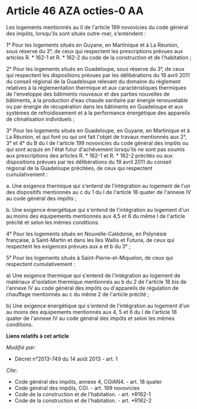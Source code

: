 # Article 46 AZA octies-0 AA

Les logements mentionnés au II de l'article 199 novovicies du code général des impôts, lorsqu'ils sont situés outre-mer,
s'entendent : 

1° Pour les logements situés en Guyane, en Martinique et à La Réunion, sous réserve du 3°, de ceux qui respectent les
prescriptions prévues aux articles R. * 162-1 et R. * 162-2 du code de la construction et de l'habitation ; 

2° Pour les logements situés en Guadeloupe, sous réserve du 3°, de ceux qui respectent les dispositions prévues par les
délibérations du 19 avril 2011 du conseil régional de la Guadeloupe relevant du domaine du règlement relatives à la
réglementation thermique et aux caractéristiques thermiques de l'enveloppe des bâtiments nouveaux et des parties nouvelles de
bâtiments, à la production d'eau chaude sanitaire par énergie renouvelable ou par énergie de récupération dans les bâtiments
en Guadeloupe et aux systèmes de refroidissement et à la performance énergétique des appareils de climatisation
individuels ; 

3° Pour les logements situés en Guadeloupe, en Guyane, en Martinique et à La Réunion, et qui font ou qui ont fait l'objet de
travaux mentionnés aux 2°, 3° et 4° du B du I de l'article 199 novovicies du code général des impôts ou qui sont acquis en
l'état futur d'achèvement lorsqu'ils ne sont pas soumis aux prescriptions des articles R. * 162-1 et R. * 162-2 précités ou
aux dispositions prévues par les délibérations du 19 avril 2011 du conseil régional de la Guadeloupe précitées, de ceux qui
respectent cumulativement : 

a. Une exigence thermique qui s'entend de l'intégration au logement de l'un des dispositifs mentionnés au c du 1 du I de
l'article 18 quater de l'annexe IV au code général des impôts ; 

b. Une exigence énergétique qui s'entend de l'intégration au logement d'un au moins des équipements mentionnés aux 4,5 et 6
du même I de l'article précité et selon les mêmes conditions.

4° Pour les logements situés en Nouvelle-Calédonie, en Polynésie française, à Saint-Martin et dans les îles Wallis et Futuna,
de ceux qui respectent les exigences prévues aux a et b du 3° ;

5° Pour les logements situés à Saint-Pierre-et-Miquelon, de ceux qui respectent cumulativement :

a) Une exigence thermique qui s'entend de l'intégration au logement de matériaux d'isolation thermique mentionnés au b du 2
de l'article 18 bis de l'annexe IV au code général des impôts ou d'appareils de régulation de chauffage mentionnés au c du
même 2 de l'article précité ;

b) Une exigence énergétique qui s'entend de l'intégration au logement d'un au moins des équipements mentionnés aux 4, 5 et 6
du I de l'article 18 quater de l'annexe IV au code général des impôts et selon les mêmes conditions.

**Liens relatifs à cet article**

_Modifié par_:

  - Décret n°2013-749 du 14 août 2013 - art. 1

_Cite_:

  - Code général des impôts, annexe 4, CGIAN4. - art. 18 quater
  - Code général des impôts, CGI. - art. 199 novovicies
  - Code de la construction et de l'habitation. - art. *R162-1
  - Code de la construction et de l'habitation. - art. *R162-2
